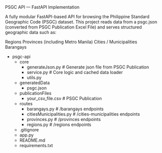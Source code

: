 PSGC API — FastAPI Implementation

A fully modular FastAPI-based API for browsing the Philippine Standard Geographic Code (PSGC) dataset.
This project reads data from a psgc.json (converted from PSGC Publication Excel File) and serves structured geographic data such as:

Regions
Provinces (including Metro Manila)
Cities / Municipalities
Barangays

+ psgc-api
  + core
    + generateJson.py            # Generate json file from PSGC Publication
    + service.py                 # Core logic and cached data loader
    + utils.py  
  + generatedData
    + psgc.json
  + publicationFiles
    + your_csv_file.csv          # PSGC Publication
  + routes
    + barangays.py               # /barangays endpoints
    + citiesMunicipalities.py    # /cities-municipalities endpoints
    + provinces.py               # /provinces endpoints
    + regions.py                 # /regions endpoints
  + .gitignore
  + app.py
  + README.md
  + requirements.txt
